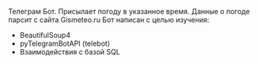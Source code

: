 Телеграм Бот. Присылает погоду в указанное время. 
Данные о погоде парсит с сайта Gismeteo.ru
Бот написан с целью изучения:
- BeautifulSoup4 
- pyTelegramBotAPI (telebot)
- Взаимодействия с базой SQL

